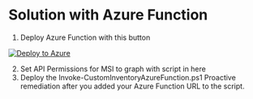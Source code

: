 # Solution with Azure Function 

1. Deploy Azure Function with this button 

[![Deploy to Azure](https://aka.ms/deploytoazurebutton)](https://portal.azure.com/#create/Microsoft.Template/uri/https%3A%2F%2Fraw.githubusercontent.com%2FMSEndpointMgr%2FReporting%2Fmain%2FIntuneCustomInventory%2FDeploy%2FLogAnalyticsAPI.json) 

2. Set API Permissions for MSI to graph with script in here
3. Deploy the Invoke-CustomInventoryAzureFunction.ps1 Proactive remediation after you added your Azure Function URL to the script. 

